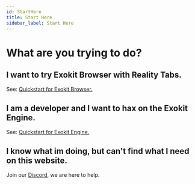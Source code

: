 ```yaml
---
id: StartHere 
title: Start Here 
sidebar_label: Start Here 
---
```


# What are you trying to do?


## I want to try Exokit Browser with Reality Tabs.

See: [Quickstart for Exokit Browser.](browserReality.md) 


## I am a developer and I want to hax on the Exokit Engine.

See: [Quickstart for Exokit Engine.](workExokitEngine.md) 

## I know what im doing, but can't find what I need on this website.

Join our [Discord](https://discordapp.com/invite/Apk6cZN), we are here to help.



